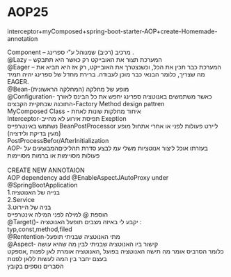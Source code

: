 # AOP25
interceptor+myComposed+spring-boot-starter-AOP+create-Homemade-annotation

Component – מרכיב (רכיב) שמנוהל ע"י ספרינג .
</br>@Lazy – המערכת תצור את האובייקט רק כאשר היא תתבקש
</br>@Eager – המערכת כבר תכין את הכל, וכשנצטרך את האובייקט, רק אז היא תביא את מה שצריך, כלומר הבנאי כבר מוכן לעבודה.
ברירת מחדל של ספרינג יהיה תמיד EAGER.
</br>
@Bean-מופע של מחלקה (המחלקה הראשונית)
</br>
@Configuration- כאשר משתמשים באנוטציה ספרינג יחפש את כל הבינס לאורך התוכנה שבתקיית הקבצים-Factory Method design pattren
</br>
MyComposed Class - איחוד מחלקות שונות לאחת 
</br>
Interceptor-תפיסת אירוע לא מחייב Exeption </br>
נשתמש באינטרפייס BeanPostProcessor ליירט פעולות לפני או אחרי אתחול מופע (מעין בדיקת ולידציה)
</br>
PostProcessBefor/AfterInitialization
</br>
AOP- בעזרתו אוכל ליצור אנוטציות משלי עמ לבצע סדרת תהליכיםהמבוצעים על פעולות מסויימות או ברמות מסויימות 
</br>
</br>
CREATE NEW ANNOTAION
</br>
AOP dependency add @EnableAspectJAutoProxy under @SpringBootApplication
</br> 
1.בנייה של האנוטציה 
</br>2.Service
</br>3.בניה של היירוט
</br>
הוספת @ למילה לפני המילה אינטרפייס </br>
@Target()- יקבע לי באיזה מצבים תופעל האנוטציה :</br>
typ,const,method,filed </br>
@Rentention-מתי האנוטציה שבניתי תופעל</br>
@Aspect- קישור ביו האנוטציה שבניתי לבין מה שהיא עושה </br>
כלומר הסרביס אומר  מה תישה האנוטציה בפועל ,האנוטציה אומרת לאן לפנות ,אספקט בעצם יחבר בין המה לעשות ללאן לפנות 
</br>
הסברים נוספים בקובץ

